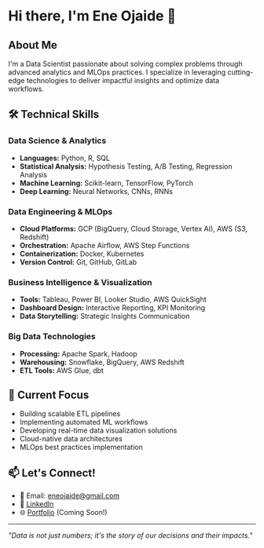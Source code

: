 # Hi there, I'm Ene Ojaide 👋

## About Me
I'm a Data Scientist passionate about solving complex problems through advanced analytics and MLOps practices. I specialize in leveraging cutting-edge technologies to deliver impactful insights and optimize data workflows.

## 🛠️ Technical Skills
### Data Science & Analytics
- **Languages:** Python, R, SQL
- **Statistical Analysis:** Hypothesis Testing, A/B Testing, Regression Analysis
- **Machine Learning:** Scikit-learn, TensorFlow, PyTorch
- **Deep Learning:** Neural Networks, CNNs, RNNs

### Data Engineering & MLOps
- **Cloud Platforms:** GCP (BigQuery, Cloud Storage, Vertex AI), AWS (S3, Redshift)
- **Orchestration:** Apache Airflow, AWS Step Functions
- **Containerization:** Docker, Kubernetes
- **Version Control:** Git, GitHub, GitLab

### Business Intelligence & Visualization
- **Tools:** Tableau, Power BI, Looker Studio, AWS QuickSight
- **Dashboard Design:** Interactive Reporting, KPI Monitoring
- **Data Storytelling:** Strategic Insights Communication

### Big Data Technologies
- **Processing:** Apache Spark, Hadoop
- **Warehousing:** Snowflake, BigQuery, AWS Redshift
- **ETL Tools:** AWS Glue, dbt

## 🔭 Current Focus
- Building scalable ETL pipelines
- Implementing automated ML workflows
- Developing real-time data visualization solutions
- Cloud-native data architectures
- MLOps best practices implementation

## 📫 Let's Connect!
- 📧 Email: eneojaide@gmail.com
- 💼 [LinkedIn](https://www.linkedin.com/in/ene-ojaide)
- 🌐 [Portfolio](https://mydomain.com) (Coming Soon!)

---
*"Data is not just numbers; it's the story of our decisions and their impacts."*
